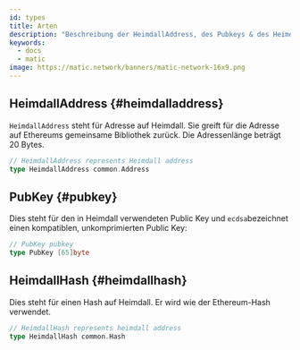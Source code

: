 ```yaml
---
id: types
title: Arten
description: "Beschreibung der HeimdallAddress, des Pubkeys & des HeimdallHash."
keywords:
  - docs
  - matic
image: https://matic.network/banners/matic-network-16x9.png
---
```

## HeimdallAddress {#heimdalladdress}

`HeimdallAddress` steht für Adresse auf Heimdall. Sie greift für die Adresse auf Ethereums gemeinsame Bibliothek zurück. Die Adressenlänge beträgt 20 Bytes.

```go
// HeimdallAddress represents Heimdall address
type HeimdallAddress common.Address
```

## PubKey {#pubkey}

Dies steht für den in Heimdall verwendeten Public Key und `ecdsa`bezeichnet einen kompatiblen, unkomprimierten Public Key:

```go
// PubKey pubkey
type PubKey [65]byte
```

## HeimdallHash {#heimdallhash}

Dies steht für einen Hash auf Heimdall. Er wird wie der Ethereum-Hash verwendet.

```go
// HeimdallHash represents heimdall address
type HeimdallHash common.Hash
```
